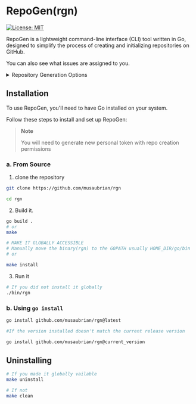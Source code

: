 # RepoGen(rgn)

[![License: MIT](https://img.shields.io/badge/License-MIT-yellow.svg)](LICENSE)

RepoGen is a lightweight command-line interface (CLI) tool written in Go,
designed to simplify the process of creating and initializing repositories on GitHub.

You can also see what issues are assigned to you.

<details>
<summary>Repository Generation Options</summary>

- [x] Empty repositories (no README or .gitignore)
- [x] Repositories with only a .gitignore file
- [x] Repositories with only a README file
- [x] Repositories with both a README file and a .gitignore file
- [ ] LICENSE generation?

</details>



## Installation

To use RepoGen, you'll need to have Go installed on your system.

Follow these steps to install and set up RepoGen:

> **Note**
>
> You will need to generate new personal token with repo creation permissions

### a. From Source

1. clone the repository
```bash
git clone https://github.com/musaubrian/rgn

cd rgn
```
2. Build it.
```bash
go build .
# or
make

# MAKE IT GLOBALLY ACCESSIBLE
# Manually move the binary(rgn) to the GOPATH usually HOME_DIR/go/bin
# or 

make install
```
3. Run it
```bash
# If you did not install it globally
./bin/rgn
```

### b. Using `go install`
```bash
go install github.com/musaubrian/rgn@latest

#If the version installed doesn't match the current release version

go install github.com/musaubrian/rgn@current_version
```

## Uninstalling
```bash
# If you made it globally vailable
make uninstall

# If not
make clean
```
